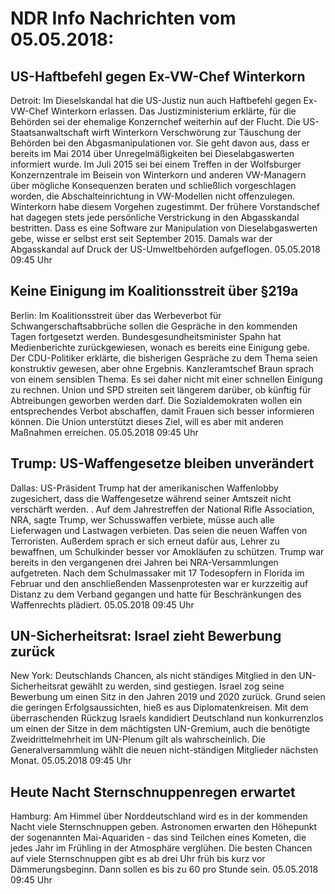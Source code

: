 # NDR Info Nachrichten vom 05.05.2018:


## US-Haftbefehl gegen Ex-VW-Chef Winterkorn
Detroit: Im Dieselskandal hat die US-Justiz nun auch Haftbefehl gegen Ex-VW-Chef Winterkorn erlassen. Das Justizministerium erklärte, für die Behörden sei der ehemalige Konzernchef weiterhin auf der Flucht. Die US-Staatsanwaltschaft wirft Winterkorn Verschwörung zur Täuschung der Behörden bei den Abgasmanipulationen vor. Sie geht davon aus, dass er bereits im Mai 2014 über Unregelmäßigkeiten bei Dieselabgaswerten informiert wurde. Im Juli 2015 sei bei einem Treffen in der Wolfsburger Konzernzentrale im Beisein von Winterkorn und anderen VW-Managern über mögliche Konsequenzen beraten und schließlich vorgeschlagen worden, die Abschalteinrichtung in VW-Modellen nicht offenzulegen. Winterkorn habe diesem Vorgehen zugestimmt. Der frühere Vorstandschef hat dagegen stets jede persönliche Verstrickung in den Abgasskandal bestritten. Dass es eine Software zur Manipulation von Dieselabgaswerten gebe, wisse er selbst erst seit September 2015. Damals war der Abgasskandal auf Druck der US-Umweltbehörden aufgeflogen. 05.05.2018 09:45 Uhr 

## Keine Einigung im Koalitionsstreit über §219a
Berlin: Im Koalitionsstreit über das Werbeverbot für Schwangerschaftsabbrüche sollen die Gespräche in den kommenden Tagen fortgesetzt werden. Bundesgesundheitsminister Spahn hat Medienberichte zurückgewiesen, wonach es bereits eine Einigung gebe. Der CDU-Politiker erklärte, die bisherigen Gespräche zu dem Thema seien konstruktiv gewesen, aber ohne Ergebnis. Kanzleramtschef Braun sprach von einem sensiblen Thema. Es sei daher nicht mit einer schnellen Einigung zu rechnen. Union und SPD streiten seit längerem darüber, ob künftig für Abtreibungen geworben werden darf. Die Sozialdemokraten wollen ein entsprechendes Verbot abschaffen, damit Frauen sich besser informieren können. Die Union unterstützt dieses Ziel, will es aber mit anderen Maßnahmen erreichen. 05.05.2018 09:45 Uhr 

## Trump: US-Waffengesetze bleiben unverändert
Dallas: US-Präsident Trump hat der amerikanischen Waffenlobby zugesichert, dass die Waffengesetze während seiner Amtszeit nicht verschärft werden. . Auf dem Jahrestreffen der National Rifle Association, NRA, sagte Trump, wer Schusswaffen verbiete, müsse auch alle Lieferwagen und Lastwagen verbieten. Das seien die neuen Waffen von Terroristen. Außerdem sprach er sich erneut dafür aus, Lehrer zu bewaffnen, um Schulkinder besser vor Amokläufen zu schützen. Trump war bereits in den vergangenen drei Jahren bei NRA-Versammlungen aufgetreten. Nach dem Schulmassaker mit 17 Todesopfern in Florida im Februar und den anschließenden Massenprotesten war er kurzzeitig auf Distanz zu dem Verband gegangen und hatte für Beschränkungen des Waffenrechts plädiert. 05.05.2018 09:45 Uhr 

## UN-Sicherheitsrat: Israel zieht Bewerbung zurück
New York: Deutschlands Chancen, als nicht ständiges Mitglied in den UN-Sicherheitsrat gewählt zu werden, sind gestiegen. Israel zog seine Bewerbung um einen Sitz in den Jahren 2019 und 2020 zurück. Grund seien die geringen Erfolgsaussichten, hieß es aus Diplomatenkreisen. Mit dem überraschenden Rückzug Israels kandidiert Deutschland nun konkurrenzlos um einen der Sitze in dem mächtigsten UN-Gremium, auch die benötigte Zweidrittelmehrheit im UN-Plenum gilt als wahrscheinlich. Die Generalversammlung wählt die neuen nicht-ständigen Mitglieder nächsten Monat. 05.05.2018 09:45 Uhr 

## Heute Nacht Sternschnuppenregen erwartet
Hamburg:	Am Himmel über Norddeutschland wird es in der kommenden Nacht viele Sternschnuppen geben. Astronomen erwarten den Höhepunkt der sogenannten Mai-Aquariden - das sind Teilchen eines Kometen, die jedes Jahr im Frühling in der Atmosphäre verglühen. Die besten Chancen auf viele Sternschnuppen gibt es ab drei Uhr früh bis kurz vor Dämmerungsbeginn. Dann sollen es bis zu 60 pro Stunde sein. 05.05.2018 09:45 Uhr 
